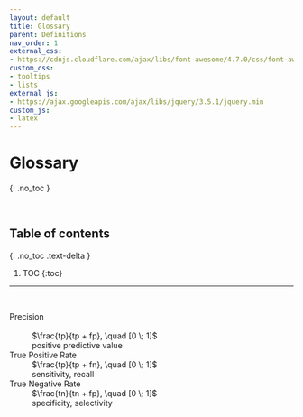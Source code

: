 ```yaml
---
layout: default
title: Glossary
parent: Definitions
nav_order: 1
external_css:
- https://cdnjs.cloudflare.com/ajax/libs/font-awesome/4.7.0/css/font-awesome.min
custom_css:
- tooltips
- lists
external_js:
- https://ajax.googleapis.com/ajax/libs/jquery/3.5.1/jquery.min
custom_js:
- latex
---
```


# Glossary
{: .no_toc }

<br>

## Table of contents
{: .no_toc .text-delta }

1. TOC
{:toc}

---

<br>

<dl>
  <dt>Precision</dt>
  <dd><br>$\frac{tp}{tp + fp}, \quad [0 \; 1]$<br>positive predictive value</dd>

  <dt>True Positive Rate</dt>
  <dd>$\frac{tp}{tp + fn}, \quad [0 \; 1]$<br>sensitivity, recall</dd>

  <dt>True Negative Rate</dt>
  <dd>$\frac{tn}{tn + fp}, \quad [0 \; 1]$<br>specificity, selectivity</dd>

</dl>

<br>
<br>
<br>
<br>
